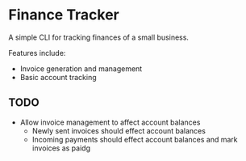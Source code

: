 # Finance Tracker

A simple CLI for tracking finances of a small business.

Features include:
 - Invoice generation and management
 - Basic account tracking


## TODO
 - Allow invoice management to affect account balances
   - Newly sent invoices should effect account balances
   - Incoming payments should effect account balances and mark invoices as paidg